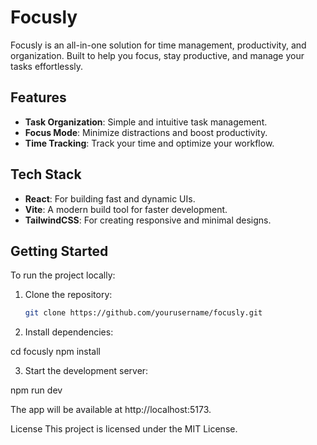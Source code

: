 # Focusly

Focusly is an all-in-one solution for time management, productivity, and organization. Built to help you focus, stay productive, and manage your tasks effortlessly.

## Features

- **Task Organization**: Simple and intuitive task management.
- **Focus Mode**: Minimize distractions and boost productivity.
- **Time Tracking**: Track your time and optimize your workflow.

## Tech Stack

- **React**: For building fast and dynamic UIs.
- **Vite**: A modern build tool for faster development.
- **TailwindCSS**: For creating responsive and minimal designs.

## Getting Started

To run the project locally:

1. Clone the repository:

   ```bash
   git clone https://github.com/yourusername/focusly.git

   ```

2. Install dependencies:

cd focusly
npm install

3. Start the development server:

npm run dev

The app will be available at http://localhost:5173.

License
This project is licensed under the MIT License.
